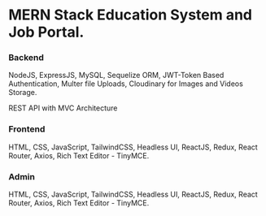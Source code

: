 <h1>MERN Stack Education System and Job Portal.</h1>

<h3>Backend</h3>
<p>NodeJS, ExpressJS, MySQL, Sequelize ORM, JWT-Token Based Authentication, Multer file Uploads, Cloudinary for Images and Videos Storage.</p>
<p>REST API with MVC Architecture</p>

<h3>Frontend</h3>
<p>HTML, CSS, JavaScript, TailwindCSS, Headless UI, ReactJS, Redux, React Router, Axios, Rich Text Editor - TinyMCE.</p>

<h3>Admin</h3>
<p>HTML, CSS, JavaScript, TailwindCSS, Headless UI, ReactJS, Redux, React Router, Axios, Rich Text Editor - TinyMCE.</p>
